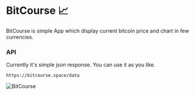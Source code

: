 # BitCourse :chart_with_upwards_trend:

BitCourse is simple App which display current bitcoin price and chart in few currencies.
### API
Currently it's simple json response. You can use it as you like.
```
https://bitcourse.space/data
```
![BitCourse](http://51.68.198.53/bit.png)
